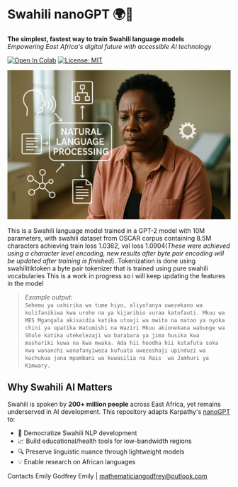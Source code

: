 # Swahili nanoGPT 🌍🤖
**The simplest, fastest way to train Swahili language models**  
*Empowering East Africa's digital future with accessible AI technology*

[![Open In Colab](https://colab.research.google.com/assets/colab-badge.svg)](https://colab.research.google.com/github/yourusername/swahili-nanoGPT)
[![License: MIT](https://img.shields.io/badge/License-MIT-yellow.svg)](https://opensource.org/licenses/MIT)

![alt text](img/img01.png)

This is a Swahili language model trained in a GPT-2 model with 10M parameters, with swahili dataset from OSCAR corpus containing 8.5M characters achieving train loss 1.0362, val loss 1.0904(*These were achieved using a character level encoding, new results after byte pair encoding will be updated after training is finished*).
Tokenization is done using swahilitiktoken a  byte pair tokenizer that is trained using pure swahili vocabularies 
This is a work in progress so i will keep updating the features in the model

> *Example output:*  
> `Sehemu ya ushirika wa tume hiyo, aliyofanya uwezekano wa kulifanikiwa kwa uroho na ya kijaribio vuraa katofauti.
Mkuu wa MES Mgangala akisaidia katika utoaji wa mwito na matoo ya nyoka chini ya upatika Watumishi na Waziri Mkuu akionekana wabunge
 wa Shule katika utekelezaji wa barabara ya jima husika kwa mashariki kuwa na kwa mwaka.
Ada hii hoodha hii kutafuta soka kwa wananchi wanafanyiweza kufuata uwezeshaji upinduzi wa kuchukua jana mpambani wa kuwasilia na Rais 
wa Jamhuri ya Kimwary.`

## Why Swahili AI Matters
Swahili is spoken by **200+ million people** across East Africa, yet remains underserved in AI development. This repository adapts Karpathy's [nanoGPT](https://github.com/karpathy/nanoGPT) to:
- 🚀 Democratize Swahili NLP development
- 📈 Build educational/health tools for low-bandwidth regions
- 🔍 Preserve linguistic nuance through lightweight models
- 💡 Enable research on African languages

Contacts
Emily Godfrey Emily | mathematiciangodfrey@outlook.com



